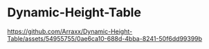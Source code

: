 # Dynamic-Height-Table


https://github.com/Arraxx/Dynamic-Height-Table/assets/54955755/0ae6ca10-688d-4bba-8241-50f6dd99399b

